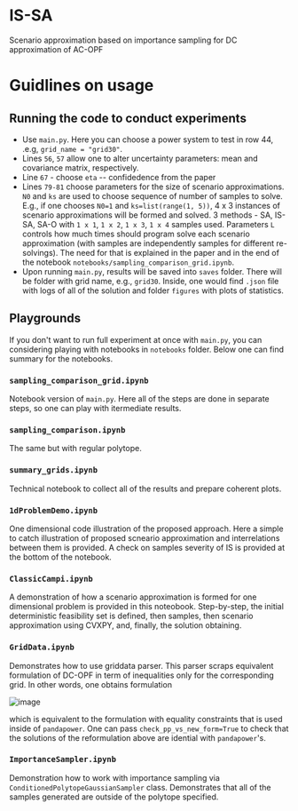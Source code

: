 # IS-SA
 Scenario approximation based on importance sampling for DC approximation of AC-OPF

# Guidlines on usage
## Running the code to conduct experiments
* Use `main.py`. Here you can choose a power system to test in row 44, .e.g, `grid_name = "grid30"`.
* Lines `56`, `57` allow one to alter uncertainty parameters: mean and covariance matrix, respectively.
* Line `67` - choose `eta` -- confidedence from the paper
* Lines `79-81` choose parameters for the size of scenario approximations. `N0` and `ks` are used to choose sequence of number of samples to solve. E.g., if one chooses `N0=1` and `ks=list(range(1, 5))`, 4 x 3 instances of scenario approximations will be formed and solved. 3 methods - SA, IS-SA, SA-O with `1 x 1`, `1 x 2`, `1 x 3`, `1 x 4` samples used. Parameters `L` controls how much times should program solve each scenario approximation (with samples are independently samples for different re-solvings). The need for that is explained in the paper and in the end of the notebook `notebooks/sampling_comparison_grid.ipynb`.
* Upon running `main.py`, results will be saved into `saves` folder. There will be folder with grid name, e.g., `grid30`. Inside, one would find `.json` file with logs of all of the solution and folder `figures` with plots of statistics.

## Playgrounds
If you don't want to run full experiment at once with `main.py`, you can considering playing with notebooks in `notebooks` folder. Below one can find summary for the notebooks.
### `sampling_comparison_grid.ipynb`
Notebook version of `main.py`. Here all of the steps are done in separate steps, so one can play with itermediate results.
### `sampling_comparison.ipynb`
The same but with regular polytope.
### `summary_grids.ipynb`
Technical notebook to collect all of the results and prepare coherent plots.
### `1dProblemDemo.ipynb`
One dimensional code illustration of the proposed approach. Here a simple to catch illustration of proposed scneario approximation and interrelations between them is provided. A check on samples severity of IS is provided at the bottom of the notebook.
### `ClassicCampi.ipynb`
A demonstration of how a scenario approximation is formed for one dimensional problem is provided in this noteobook. Step-by-step, the initial deterministic feasibility set is defined, then samples, then scenario approximation using CVXPY, and, finally, the solution obtaining.
### `GridData.ipynb`
Demonstrates how to use griddata parser. This parser scraps equivalent formulation of DC-OPF in term of inequalities only for the corresponding grid. In other words, one obtains formulation


![image](https://user-images.githubusercontent.com/18471262/229287922-208d8788-e6c3-4b95-b6c3-fd0e10741cd5.png)


which is equivalent to the formulation with equality constraints that is used inside of `pandapower`. One can pass `check_pp_vs_new_form=True` to check that the solutions of the reformulation above are idential with `pandapower`'s.
### `ImportanceSampler.ipynb`
Demonstration how to work with importance sampling via `ConditionedPolytopeGaussianSampler` class. Demonstrates that all of the samples generated are outside of the polytope specified.
